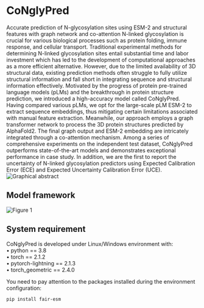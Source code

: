 # CoNglyPred
Accurate prediction of N-glycosylation sites using ESM-2 and structural features with graph network and co-attention
N-linked glycosylation is crucial for various biological processes such as protein folding, immune response, and cellular transport. Traditional experimental methods for determining N-linked glycosylation sites entail substantial time and labor investment which has led to the development of computational approaches as a more efficient alternative. However, due to the limited availability of 3D structural data, existing prediction methods often struggle to fully utilize structural information and fall short in integrating sequence and structural information effectively. Motivated by the progress of protein pre-trained language models (pLMs) and the breakthrough in protein structure prediction, we introduced a high-accuracy model called CoNglyPred. Having compared various pLMs, we opt for the large-scale pLM ESM-2 to extract sequence embeddings, thus mitigating certain limitations associated with manual feature extraction. Meanwhile, our approach employs a graph transformer network to process the 3D protein structures predicted by AlphaFold2. The final graph output and ESM-2 embedding are intricately integrated through a co-attention mechanism. Among a series of comprehensive experiments on the independent test dataset, CoNglyPred outperforms state-of-the-art models and demonstrates exceptional performance in case study. In addition, we are the first to report the uncertainty of N-linked glycosylation predictors using Expected Calibration Error (ECE) and Expected Uncertainty Calibration Error (UCE). 
![Graphical abstract](https://github.com/whm242446/CoNglyPred/assets/105725880/26ca05e2-6a03-4b78-bf2e-4d7cd48a3568)

## Model framework
![Figure 1](https://github.com/whm242446/CoNglyPred/assets/105725880/19563308-dc3b-4c01-9435-a8539cb203b9)

## System requirement
CoNglyPred is developed under Linux/Windows environment with:  
•	python == 3.8   
•	torch == 2.1.2  
•	pytorch-lightning == 2.1.3  
•	torch_geometric == 2.4.0  

You need to pay attention to the packages installed during the environment configuration:
```
pip install fair-esm
```
